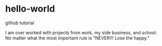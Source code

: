 # hello-world
github tutorial


I am over worked with projects from work, my side business, and school. 
No matter what the most important rule is "NEVER!!! Lose the happy."
